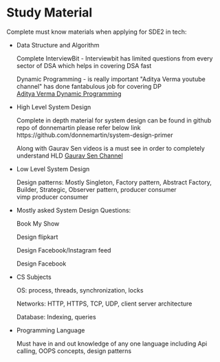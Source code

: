 # Study Material
Complete must know materials when applying for SDE2 in tech:
<ul>
  <li>Data Structure and Algorithm</li>
  <p>Complete InterviewBit
  - Interviewbit has limited questions from every sector of DSA which helps in covering DSA fast</p>
  <p>Dynamic Programming - is really important "Aditya Verma youtube channel" has done fantabulous job for covering DP<br>
  <a href="https://www.youtube.com/watch?v=nqowUJzG-iM&list=PL_z_8CaSLPWekqhdCPmFohncHwz8TY2Go">Aditya Verma Dynamic Programming</a></p>
  <li>High Level System Design</li>
  <p>Complete in depth material for system design can be found in github repo of donnemartin please refer below link
  https://github.com/donnemartin/system-design-primer</p>
  <p>Along with Gaurav Sen videos is a must see in order to completely understand HLD
  <a href="https://www.youtube.com/c/GauravSensei/playlists">Gaurav Sen Channel</a></p>
  <li>Low Level System Design</li>
<p>Design patterns: Mostly Singleton, Factory pattern, Abstract Factory, Builder, Strategic, Observer pattern, producer consumer<br>
vimp producer consumer</p>
<li>Mostly asked System Design Questions:</li>
  <p>Book My Show</p>
  <p>Design flipkart</p>
  <p>Design Facebook/Instagram feed</p>
  <p>Design Facebook</p>
 <li>CS Subjects</li>
  <p>OS: process, threads, synchronization, locks</p>
  <p>Networks: HTTP, HTTPS, TCP, UDP, client server architecture</p>
  <p>Database: Indexing, queries</p>
 <li>Programming Language</li>
  <p>Must have in and out knowledge of any one language including Api calling, OOPS concepts, design patterns</p>
